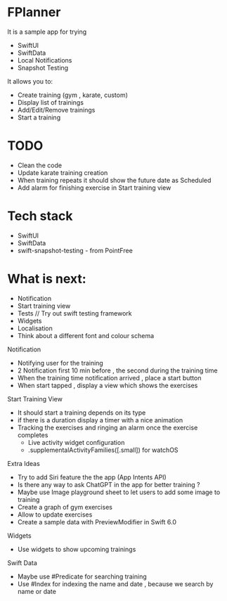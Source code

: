 # FPlanner
It is a sample app for trying
- SwiftUI
- SwiftData
- Local Notifications
- Snapshot Testing

It allows you to:
- Create training (gym , karate, custom)
- Display list of trainings
- Add/Edit/Remove trainings
- Start a training


# TODO
- Clean the code
- Update karate training creation
- When training repeats it should show the future date as Scheduled
- Add alarm for finishing exercise in Start training view

# Tech stack
- SwiftUI
- SwiftData
- swift-snapshot-testing - from PointFree 

# What is next: 
- Notification
- Start training view
- Tests //  Try out swift testing framework
- Widgets
- Localisation
- Think about a different font and colour schema 

Notification
- Notifying user for the training 
- 2 Notification first 10 min before , the second during the training time
- When the training time notification arrived , place a start button 
- When start tapped , display a view which shows the exercises 

Start Training View 
- It should start a training depends on its type 
- if there is a duration display a timer with a nice animation
- Tracking the exercises and ringing an alarm once the exercise completes
    - Live activity widget configuration
    - .supplementalActivityFamilies([.small]) for watchOS

Extra Ideas
- Try to add Siri feature the the app (App Intents API)
- Is there any way to ask ChatGPT in the app for better training ? 
- Maybe use Image playground sheet to let users to add some image to training
- Create a graph of gym exercises
- Allow to update exercises 
- Create a sample data with PreviewModifier in Swift 6.0

Widgets 
- Use widgets to show upcoming trainings


Swift Data
- Maybe use #Predicate for searching training 
- Use #Index for indexing the name and date , because we search by name or date 

